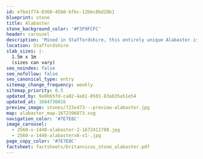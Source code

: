 ```yaml
---
id: e7be1f74-8360-45b0-bfbc-12bbc8bd20b1
blueprint: stone
title: Alabaster
stone_background_color: '#F3F9FCFC'
header: carousel
description: 'Mined in Staffordshire, this entirely unique Alabaster is a rare form of gypsum which has been used in this country for sculpture and decorative work for at least eight centuries. Exquisite translucent tones of pale bluey grey with light brown veining make this stone a true British gem.'
location: Staffordshire
slab_sizes: |-
  1.5m x 1m
  (sizes can vary)
seo_noindex: false
seo_nofollow: false
seo_canonical_type: entry
sitemap_change_frequency: weekly
sitemap_priority: 0.5
updated_by: 9a9b65fd-ca02-4a81-8501-83ab35a51e54
updated_at: 1684736016
preview_image: stones/723x473---preview-alabaster.jpg
map: alabaster_map-1672396873.svg
navigation_color: '#7E7E8C'
image_carousel:
  - 2560-x-1440-alabaster-2-1672411708.jpg
  - 2560-x-1440-alabasterx6-v1-.jpg
page_copy_color: '#7E7E8C'
factsheet: factsheets/britannicus_stone_alabaster.pdf
---
```

